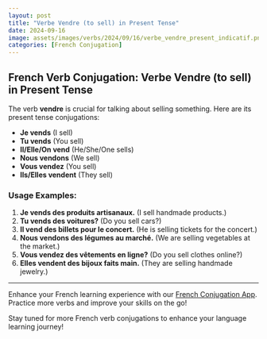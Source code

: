 ```yaml
---
layout: post
title: "Verbe Vendre (to sell) in Present Tense"
date: 2024-09-16
image: assets/images/verbs/2024/09/16/verbe_vendre_present_indicatif.png
categories: [French Conjugation]
---
```


## French Verb Conjugation: Verbe Vendre (to sell) in Present Tense

The verb **vendre** is crucial for talking about selling something. Here are its present tense conjugations:

- **Je vends** (I sell)
- **Tu vends** (You sell)
- **Il/Elle/On vend** (He/She/One sells)
- **Nous vendons** (We sell)
- **Vous vendez** (You sell)
- **Ils/Elles vendent** (They sell)

### Usage Examples:

1. **Je vends des produits artisanaux.** (I sell handmade products.)
2. **Tu vends des voitures?** (Do you sell cars?)
3. **Il vend des billets pour le concert.** (He is selling tickets for the concert.)
4. **Nous vendons des légumes au marché.** (We are selling vegetables at the market.)
5. **Vous vendez des vêtements en ligne?** (Do you sell clothes online?)
6. **Elles vendent des bijoux faits main.** (They are selling handmade jewelry.)

---

Enhance your French learning experience with our [French Conjugation App]({{site.appStore.url}}). Practice more verbs and improve your skills on the go!

Stay tuned for more French verb conjugations to enhance your language learning journey!
